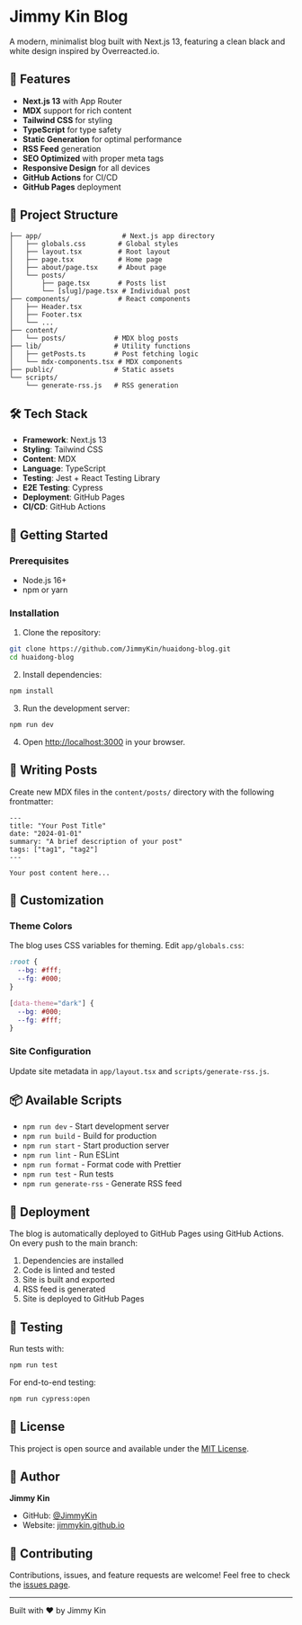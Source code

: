 # Jimmy Kin Blog

A modern, minimalist blog built with Next.js 13, featuring a clean black and white design inspired by Overreacted.io.

## 🚀 Features

- **Next.js 13** with App Router
- **MDX** support for rich content
- **Tailwind CSS** for styling
- **TypeScript** for type safety
- **Static Generation** for optimal performance
- **RSS Feed** generation
- **SEO Optimized** with proper meta tags
- **Responsive Design** for all devices
- **GitHub Actions** for CI/CD
- **GitHub Pages** deployment

## 📁 Project Structure

```
├── app/                    # Next.js app directory
│   ├── globals.css        # Global styles
│   ├── layout.tsx         # Root layout
│   ├── page.tsx           # Home page
│   ├── about/page.tsx     # About page
│   └── posts/
│       ├── page.tsx       # Posts list
│       └── [slug]/page.tsx # Individual post
├── components/            # React components
│   ├── Header.tsx
│   ├── Footer.tsx
│   └── ...
├── content/
│   └── posts/            # MDX blog posts
├── lib/                  # Utility functions
│   ├── getPosts.ts       # Post fetching logic
│   └── mdx-components.tsx # MDX components
├── public/               # Static assets
└── scripts/
    └── generate-rss.js   # RSS generation
```

## 🛠️ Tech Stack

- **Framework**: Next.js 13
- **Styling**: Tailwind CSS
- **Content**: MDX
- **Language**: TypeScript
- **Testing**: Jest + React Testing Library
- **E2E Testing**: Cypress
- **Deployment**: GitHub Pages
- **CI/CD**: GitHub Actions

## 🚀 Getting Started

### Prerequisites

- Node.js 16+ 
- npm or yarn

### Installation

1. Clone the repository:
```bash
git clone https://github.com/JimmyKin/huaidong-blog.git
cd huaidong-blog
```

2. Install dependencies:
```bash
npm install
```

3. Run the development server:
```bash
npm run dev
```

4. Open [http://localhost:3000](http://localhost:3000) in your browser.

## 📝 Writing Posts

Create new MDX files in the `content/posts/` directory with the following frontmatter:

```mdx
---
title: "Your Post Title"
date: "2024-01-01"
summary: "A brief description of your post"
tags: ["tag1", "tag2"]
---

Your post content here...
```

## 🎨 Customization

### Theme Colors

The blog uses CSS variables for theming. Edit `app/globals.css`:

```css
:root {
  --bg: #fff;
  --fg: #000;
}

[data-theme="dark"] {
  --bg: #000;
  --fg: #fff;
}
```

### Site Configuration

Update site metadata in `app/layout.tsx` and `scripts/generate-rss.js`.

## 📦 Available Scripts

- `npm run dev` - Start development server
- `npm run build` - Build for production
- `npm run start` - Start production server
- `npm run lint` - Run ESLint
- `npm run format` - Format code with Prettier
- `npm run test` - Run tests
- `npm run generate-rss` - Generate RSS feed

## 🚀 Deployment

The blog is automatically deployed to GitHub Pages using GitHub Actions. On every push to the main branch:

1. Dependencies are installed
2. Code is linted and tested
3. Site is built and exported
4. RSS feed is generated
5. Site is deployed to GitHub Pages

## 🧪 Testing

Run tests with:

```bash
npm run test
```

For end-to-end testing:

```bash
npm run cypress:open
```

## 📄 License

This project is open source and available under the [MIT License](LICENSE).

## 👤 Author

**Jimmy Kin**
- GitHub: [@JimmyKin](https://github.com/JimmyKin)
- Website: [jimmykin.github.io](https://jimmykin.github.io)

## 🤝 Contributing

Contributions, issues, and feature requests are welcome! Feel free to check the [issues page](https://github.com/JimmyKin/huaidong-blog/issues).

---

Built with ❤️ by Jimmy Kin